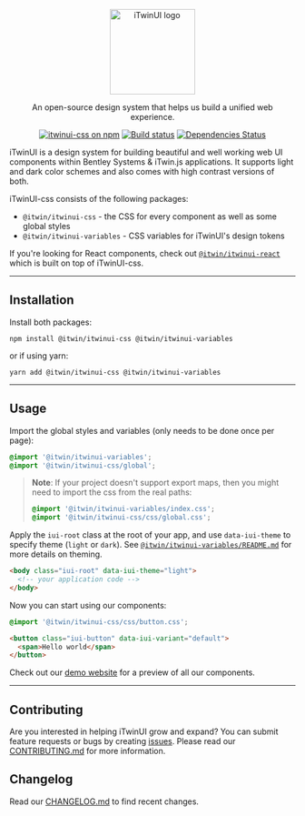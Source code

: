 <p align="center">
  <picture>
    <source
      media='(prefers-color-scheme: dark)'
      srcset='https://itwin.github.io/iTwinUI/logo.svg' 
    />
    <img
      src='https://itwin.github.io/iTwinUI/logo.svg' 
      alt='iTwinUI logo'
      height='150'
    />
  </picture>
</p>

<p align="center">An open-source design system that helps us build a unified web experience.</p>
  
<div align="center">
  
  [![itwinui-css on npm](https://img.shields.io/npm/v/@itwin/itwinui-css)](https://www.npmjs.com/package/@itwin/itwinui-css)
  [![Build status](https://github.com/iTwin/iTwinUI/actions/workflows/build.yml/badge.svg?branch=main)](https://github.com/iTwin/iTwinUI/actions/workflows/build.yml?query=branch%3Amain)
  [![Dependencies Status](https://img.shields.io/badge/dependencies-none-brightgreen)](https://www.npmjs.com/package/@itwin/itwinui-css?activeTab=dependencies)

</div>

iTwinUI is a design system for building beautiful and well working web UI components within Bentley Systems & iTwin.js applications. It supports light and dark color schemes and also comes with high contrast versions of both.

iTwinUI-css consists of the following packages:

- `@itwin/itwinui-css` - the CSS for every component as well as some global styles
- `@itwin/itwinui-variables` - CSS variables for iTwinUI's design tokens

If you're looking for React components, check out [`@itwin/itwinui-react`](https://github.com/iTwin/iTwinUI/packages/itwinui-react) which is built on top of iTwinUI-css.

---

## Installation

Install both packages:

```
npm install @itwin/itwinui-css @itwin/itwinui-variables
```

or if using yarn:

```
yarn add @itwin/itwinui-css @itwin/itwinui-variables
```

---

## Usage

Import the global styles and variables (only needs to be done once per page):

```css
@import '@itwin/itwinui-variables';
@import '@itwin/itwinui-css/global';
```

> **Note**: If your project doesn't support export maps, then you might need to import the css from the real paths:
>
> ```css
> @import '@itwin/itwinui-variables/index.css';
> @import '@itwin/itwinui-css/css/global.css';
> ```

Apply the `iui-root` class at the root of your app, and use `data-iui-theme` to specify theme (`light` or `dark`). See [`@itwin/itwinui-variables/README.md`](https://github.com/iTwin/iTwinUI/blob/main/packages/itwinui-variables/README.md) for more details on theming.

```html
<body class="iui-root" data-iui-theme="light">
  <!-- your application code -->
</body>
```

Now you can start using our components:

```css
@import '@itwin/itwinui-css/css/button.css';
```

```html
<button class="iui-button" data-iui-variant="default">
  <span>Hello world</span>
</button>
```

Check out our [demo website](https://itwin.github.io/iTwinUI) for a preview of all our components.

---

## Contributing

Are you interested in helping iTwinUI grow and expand? You can submit feature requests or bugs by creating [issues](https://github.com/iTwin/iTwinUI/issues).
Please read our [CONTRIBUTING.md](https://github.com/iTwin/iTwinUI/blob/main/CONTRIBUTING.md) for more information.

## Changelog

Read our [CHANGELOG.md](https://github.com/iTwin/iTwinUI/blob/main/packages/itwinui-css/CHANGELOG.md) to find recent changes.
